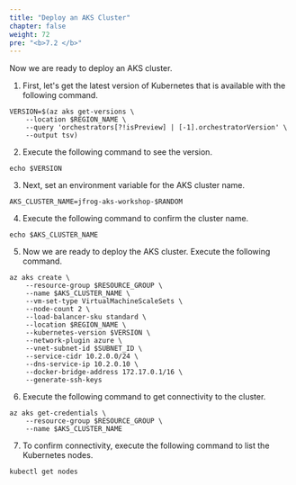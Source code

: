 ```yaml
---
title: "Deploy an AKS Cluster"
chapter: false
weight: 72
pre: "<b>7.2 </b>"
---
```


Now we are ready to deploy an AKS cluster.

1. First, let's get the latest version of Kubernetes that is available with the following command.

```
VERSION=$(az aks get-versions \
    --location $REGION_NAME \
    --query 'orchestrators[?!isPreview] | [-1].orchestratorVersion' \
    --output tsv)
```

2. Execute the following command to see the version.

``
echo $VERSION
``

3. Next, set an environment variable for the AKS cluster name.

``
AKS_CLUSTER_NAME=jfrog-aks-workshop-$RANDOM
``

4. Execute the following command to confirm the cluster name.

``
echo $AKS_CLUSTER_NAME
``

5. Now we are ready to deploy the AKS cluster. Execute the following command.

```
az aks create \
    --resource-group $RESOURCE_GROUP \
    --name $AKS_CLUSTER_NAME \
    --vm-set-type VirtualMachineScaleSets \
    --node-count 2 \
    --load-balancer-sku standard \
    --location $REGION_NAME \
    --kubernetes-version $VERSION \
    --network-plugin azure \
    --vnet-subnet-id $SUBNET_ID \
    --service-cidr 10.2.0.0/24 \
    --dns-service-ip 10.2.0.10 \
    --docker-bridge-address 172.17.0.1/16 \
    --generate-ssh-keys
```

6. Execute the following command to get connectivity to the cluster.

```
az aks get-credentials \
    --resource-group $RESOURCE_GROUP \
    --name $AKS_CLUSTER_NAME
```

7. To confirm connectivity, execute the following command to list the Kubernetes nodes.

``
kubectl get nodes
``
